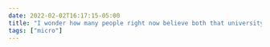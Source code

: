 ```yaml
---
date: 2022-02-02T16:17:15-05:00
title: "I wonder how many people right now believe both that university instructors indoctrinate students and that they shouldn't be allowed to do so online because it wouldn't be effective."
tags: ["micro"]
---
```


